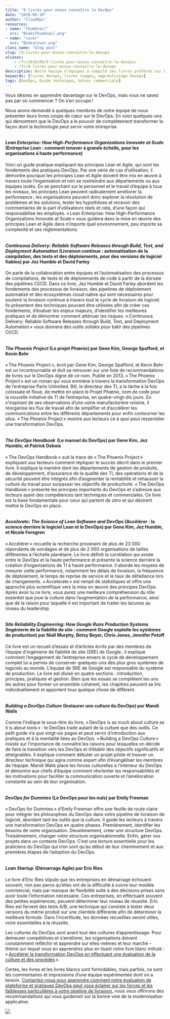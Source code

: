 ```yaml
---
title: "9 livres pour mieux connaître le DevOps"
date: "2019-09-19"
author: "CloudOps"
resources:
- name: "thumbnail"
  src: "BooksThumbnail.png"
- name: "cover"
  src: "BooksCover.png"
class_name: "blog post"
slug: /9-livres-pour-mieux-connaitre-le-devops
aliases:
    - /fr/2019/09/9-livres-pour-mieux-connaitre-le-devops/
    - /fr/9-livres-pour-mieux-connaitre-le-devops
description: Notre équipe d'équipes a compilé ses livres préférés sur DevOps pour les praticiens débutants et avancés.
keywords: [livres devops, livres nuages, apprentissage devops]
tags: [DevOps, Guide technique, Valeur commerciale]
---
```


<p>Vous désirez en apprendre davantage sur le DevOps, mais vous ne savez pas par où commencer&nbsp;? On s’en occupe !</p><p>Nous avons demandé à quelques membres de notre équipe de nous présenter leurs livres coups de cœur sur le DevOps. En voici quelques-uns qui démontrent que le DevOps a le pouvoir de complètement transformer la façon dont la technologie peut servir votre entreprise.</p><div class="wp-block-image"> <figure class="alignleft"><img src="https://lh6.googleusercontent.com/Baor7_VszWYm5n0Dyw159Ig_NCR1b3Smw1vDVCQLKZ-8JBYOh4YqYbHua19JtCtY7nTknL-1ZlTwH0EzoOg8HJoUrC3cod4a6-a7Koj4jX-tXnlueH-Pa7qN7MPphaCLDTmXdQZhIQ5x5uHoaA" alt=""></figure></div><h4><strong><em>Lean Enterprise: How High-Performance Organizations Innovate at Scale</em></strong><strong> (Entreprise Lean&nbsp;: comment innover à grande échelle, pour les organisations à haute performance)</strong></h4><p>Voici un guide pratique expliquant les principes Lean et Agile, qui sont les fondements des pratiques DevOps. Par une série de cas d’utilisation, il démontre pourquoi les principes Lean et Agile doivent être mis en œuvre à travers toute l’organisation et non se restreindre aux départements ou aux équipes isolés. En se penchant sur le personnel et le travail d’équipe à tous les niveaux, les principes Lean peuvent radicalement améliorer la performance ; les organisations peuvent donc explorer la résolution de problèmes et les solutions, tester les hypothèses et recevoir des commentaires de la part d’utilisateurs réels et cela, d’une façon qui responsabilise les employés. « Lean Enterprise: How High-Performance Organizations Innovate at Scale » vous guidera dans la mise en œuvre des principes Lean et Agile dans n’importe quel environnement, peu importe sa complexité et ses réglementations.&nbsp;</p><div class="wp-block-image"> <figure class="alignleft"><img src="https://lh4.googleusercontent.com/8AdepPhmmL8PV21ZJM0eXb_ihngkXaSEPBb9gGx_Q6CQ_IMtZfc70BLvruJ4_Cfv90RBBQbW_5FfHf8_SWkzpE_O41DyYVLU5Xn5nDrFlPVbrR3DLthII585yCTi2ce6P_CgQMDFXzTWh5iPHw" alt=""></figure></div><h4><strong><em>Continuous Delivery: Reliable Software Releases through Build, Test, and Deployment Automation</em></strong><strong> (Livraison continue&nbsp;: automatisation de la compilation, des tests et des déploiements, pour des versions de logiciel fiables) par Jez Humble et David Farley&nbsp;</strong></h4><p>On parle de la collaboration entre équipes et l’automatisation des processus de compilations, de tests et de déploiements de code à partir de la dorsale des pipelines CI/CD. Dans ce livre, Jez Humble et David Farley abordent les fondements des processus de livraison, des pipelines de déploiement automatisé et des écosystèmes cloud native qui sont nécessaires pour soutenir la livraison continue à travers tout le cycle de livraison de logiciel. Ils présentent des techniques pouvant être utilisées afin de créer ces fondements, d’évaluer les enjeux majeurs, d’identifier les meilleures pratiques et de démontrer comment atténuer les risques. « Continuous Delivery: Reliable Software Releases through Build, Test, and Deployment Automation » vous donnera des outils solides pour bâtir des pipelines CI/CD.</p><div class="wp-block-image"> <figure class="alignleft"><img src="https://lh3.googleusercontent.com/feC4q8ylHNSb9rrIj8I_JowDY6ttLK00cCSPL2OU6xhaXzEg_4GY8G2hw4gkIstpeHb5fm0z8f3LhBmo0grDh19SnVUWbI4GeG527E78202WEKZHcbynpj25KmXhfiRE3UOqh_nHOTeTS-2BRA" alt=""></figure></div><h4><strong><em>The Phoenix Project</em></strong><strong> (Le projet Phœnix) par Gene Kim, George Spafford, et Kevin Behr</strong></h4><p>« The Phoenix Project », écrit par Gene Kim, George Spafford, et Kevin Behr est un incontournable et doit se retrouver sur une liste de recommandations de livres sur le DevOps digne de ce nom. Publié en 2013, « The Phoenix Project » est un roman qui vous emmène à travers la transformation DevOps de l’entreprise Parts Unlimited. Bill, le directeur des TI, a la tâche à la fois colossale et floue, de mettre en place le Projet Phœnix, nom de code pour la nouvelle initiative de TI de l’entreprise, en quatre-vingt-dix jours. En s’inspirant de ses observations d’une usine manufacturière voisine, il réorganise les flux de travail afin de simplifier et d’accélérer les communications entre les différents départements pour enfin contourner les silos. « The Phoenix Project » montre aux lecteurs ce à quoi peut ressembler une transformation DevOps.</p><div class="wp-block-image"> <figure class="alignleft"><img src="https://lh5.googleusercontent.com/kBjj-CbISyIPaS6XAdj7hohyMQYVRP3TAK5p5OZ3utccAKyB1nKbeWvMiOlvHy6TDDdqlXIcr5bC_oQZG4PRJRFqdwKTOkpWFFRKHye9JTtYBp8MqwtTPiZ7xhKPV0peHVZEd8srbY2DEo9SGQ" alt=""></figure></div><h4><strong><em>The DevOps Handbook</em></strong><strong>  (Le manuel du DevOps) par Gene Kim, Jez Humble, et Patrick Debois</strong></h4><p>« The DevOps Handbook » suit la trace de « The Phoenix Project » expliquant aux lecteurs comment répliquer le succès décrit dans le premier livre. Il explique la manière dont les départements de gestion de produits, de développement, d’assurance de la qualité des TI, des opérations et de la sécurité peuvent être intégrés afin d’augmenter la rentabilité et rehausser la culture du travail pour surpasser les objectifs de productivité. « The DevOps Handbook » présente les principes importants du DevOps et s’adresse aux lecteurs ayant des compétences tant techniques et commerciales. Ce livre est la base fondamentale pour ceux qui partent de zéro et qui désirent mettre le DevOps en place.</p><div class="wp-block-image"> <figure class="alignleft"><img src="https://lh4.googleusercontent.com/7pTzaqlngAfarHkEvueSMfa6dcz8pHNZ1nqlQXrvE1zfBK5kfoSI755a7ilKHSIyo7HjTC_Hxebk1xvFPPMoolOqIe8rI7vuCN5q5Bw7JsFjuUFbgsO1B3MPPiXLZOIXc_duJ2DGYF3xkMYq8w" alt=""></figure></div><h4><strong><em>Accelerate: The Science of Lean Software and DevOps</em></strong><strong> (Accélérer&nbsp;: la science derrière le logiciel Lean et le DevOps) par Gene Kim, Jez Humble, et Nicole Forsgren</strong></h4><p>« Accélérer » recueille la recherche provenant de plus de 23&nbsp;000 répondants de sondages et de plus de 2&nbsp;000 organisations de tailles différentes à l’échelle planétaire. Le livre définit la corrélation qui existe entre le DevOps et la haute performance et présente la science derrière la création d’organisations de TI à haute performance. Il aborde les moyens de mesurer cette performance, notamment les délais de livraison, la fréquence de déploiement, le temps de reprise de service et le taux de défaillance lors de changements. « Accelerate » est rempli de statistiques et offre une approche plus scientifique vers la mise en œuvre des principes DevOps. Après avoir lu ce livre, vous aurez une meilleure compréhension du rôle essentiel que joue la culture dans l’augmentation de la performance, ainsi que de la raison pour laquelle il est important de traiter les lacunes au niveau du leadership.</p><div class="wp-block-image"> <figure class="alignleft"><img src="https://lh6.googleusercontent.com/C1wqbhTpmF-SC5RyrSqKV2pfHWqr9X0og1KsTJDVnAz8b4HW3uIqrHt5TkChFOkElJ7hv_Z7yGh3fk5NMF_9wn26atNrQCChyG2wwh1GRSztDnrnmCu9eidUvh1_jti3cWQVVUSO4vMGBgyoGA" alt=""></figure></div><h4><strong><em>Site Reliability Engineering: How Google Runs Production Systems </em></strong><strong>(Ingénierie de la fiabilité de site&nbsp;: comment Google exploite les systèmes de production) par Niall Murphy, Betsy Beyer, Chris Jones, Jennifer Petoff</strong></h4><p>Ce livre est un recueil d’essais et d’articles écrits par des membres de l’équipe d’ingénierie de fiabilité de site (SRE) de Google ; il explique comment l’engagement de l’entreprise envers le cycle de développement complet lui a permis de conserver quelques-uns des plus gros systèmes de logiciels au monde. L’équipe de SRE de Google est responsable du système de production. Le livre est divisé en quatre sections&nbsp;: introduction, principes, pratiques et gestion. Bien que les essais se complètent les uns les autres pour former un ensemble cohérent, les chapitres peuvent se lire individuellement et apportent tous quelque chose de différent.&nbsp;</p><div class="wp-block-image"> <figure class="alignleft"><img src="https://lh5.googleusercontent.com/ow6zFnvob8fJ_-Cny1pyecbSPvlmpUlIHeLcAornxXNg-MLXmFUTNsaO3Um4OS0zyktLTlwqaH1Zj4vPNB4rRFoNBls44IBqIdzXaK8B_70K7S_RGNr4Mb7J35rWYV1HDt18tKm0QvM8EwFI6Q" alt=""></figure></div><h4><strong><em>Building a DevOps Culture</em></strong><strong> (Instaurer une culture du DevOps) par Mandi Walls</strong></h4><p>Comme l’indique le sous-titre du livre, « DevOps is as much about culture as it is about tools »&nbsp;: le DevOps traite autant de la culture que des outils. Ce petit guide n’a que vingt-six pages et peut servir d’introduction aux pratiques et à la mentalité liées au DevOps. « Building a DevOps Culture » insiste sur l’importance de connaître les raisons pour lesquelles on décide de faire la transition vers les DevOps et d’établir des objectifs significatifs et atteignables. Il explique comment débuter un projet pilote et trouver un directeur technique qui agira comme expert afin d’évangéliser les membres de l’équipe. Mandi Walls place les forces culturelles à l’intérieur du DevOps et démontre aux chefs d’équipe comment réorienter les responsabilités et les motivations pour faciliter la communication ouverte et l’amélioration constante au sein de leur organisation.</p><div class="wp-block-image"> <figure class="alignleft"><img src="https://lh4.googleusercontent.com/uJWiVAM08Ej7PkSHI9tie3UlqU49CVB65ayrq3byVncD_lf92jciCaYgmWBXnFHfbg-yjRiDO3xH0e6aIv7Hr5Xujw2jFM_EBxT7mAce39y_Wddain0PaBWV-qX9mspQhcbHfOLffPk7cGK1vQ" alt=""></figure></div><h4><strong><em>DevOps for Dummies</em></strong><strong> (Le DevOps pour les nuls) par Emily Freema</strong>n</h4><p>« DevOps for Dummies » d’Emily Freeman offre une feuille de route claire pour intégrer les philosophies du DevOps dans votre pipeline de livraison de logiciel, abordant tant les outils que la culture. Il guide les lecteurs à travers une transformation DevOps en quatre phases. Premièrement, identifier les besoins de votre organisation. Deuxièmement, créer une structure DevOps. Troisièmement, changer votre structure organisationnelle. Enfin, gérer vos projets dans un contexte DevOps. C’est une lecture essentielle pour les praticiens du DevOps qui n’en sont qu’au début de leur cheminement et aux premières étapes de l’adoption du DevOps.&nbsp;</p><div class="wp-block-image"> <figure class="alignleft"><img src="https://lh5.googleusercontent.com/xc5eoOdmSAkey-N5VwUl0vkg6NrHkNL_G-1H_igfBHzVWwnK-i20liX7c_boxs6xumz9wRByEFcht8u2OSdi0FoFDf4LmEWekcw-aeIXFWl4LG5XNO7lWpIBTNitdvamJbCOSlCa4lE1QUyxBg" alt=""></figure></div><h4><strong><em>Lean Startup</em></strong><strong>  (Démarrage Agile) par Eric Ries</strong></h4><p>Le livre d’Eric Ries stipule que les entreprises en démarrage échouent souvent, non pas parce qu’elles ont de la difficulté à suivre leur modèle commercial, mais par manque de flexibilité suite à des décisions prises sans avoir toute l’information nécessaire. Ces entreprises, en effectuant souvent des petites expériences, peuvent déterminer leur niveau de réussite. Eric Ries est fervent des tests A/B, une technique qui consiste à tester deux versions du même produit sur une clientèle différente afin de déterminer la meilleure formule. Dans l’incertitude, les données recueillies seront utiles, voire essentielles à la réussite.</p><p>Les cultures du DevOps sont avant tout des cultures d’apprentissage. Pour demeurer compétitives et s’améliorer, les organisations doivent constamment réfléchir et apprendre sur elles-mêmes et leur marché – thème sur lequel vous en apprendrez plus en lisant notre livre blanc intitulé&nbsp;: « <a href="https://info.cloudops.com/accelerer_la_transformation_devops">Accélérer la transformation DevOps en effectuant une évaluation de la culture et des procédés</a> ».&nbsp;</p><p>Certes, les livres et les livres blancs sont formidables, mais parfois, ce sont les commentaires et impressions d’une équipe expérimentée dont on a besoin. <a href="https://www.cloudops.com/devops-platform-and-practices-assessment/?utm_source=DevOps%20Books%20Blog%20Post&amp;utm_medium=Contact%20us%20to%20learn%20more%20about%20a%20DPPA&amp;utm_campaign=DevOps%20Transformation%20white%20paper">Contactez-nous pour apprendre comment notre évaluation de plateforme et pratiques DevOps peut vous éclairer sur les forces et les faiblesses particulières à votre pipeline de livraison</a>, nous vous offrirons des recommandations qui vous guideront sur la bonne voie de la modernisation applicative.</p>

<div class="row">
    <div class="col-xl-8 offset-xl-2 col-lg-10 offset-lg-1 col-md-10 offset-md-1 col-sm-12 col-xs-12 cta-image">
      <img src="/images/blog/cta/livreblanc.jpeg">
    </div>
</div>

